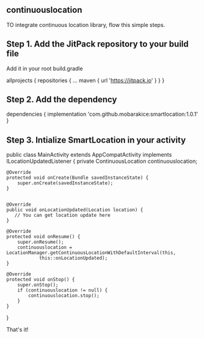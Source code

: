 ## continuouslocation
TO integrate continuous location library, flow this simple steps.
## Step 1. Add the JitPack repository to your build file 
Add it in your root build.gradle

allprojects {
		repositories {
			...
			maven { url 'https://jitpack.io' }
		}
	}
  
## Step 2. Add the dependency
dependencies {
	        implementation 'com.github.mobarakice:smartlocation:1.0.1'
	}
  
 ## Step 3. Intialize SmartLocation in your activity
 public class MainActivity extends AppCompatActivity implements ILocationUpdatedListener {
    private ContinuousLocation continuouslocation;

    @Override
    protected void onCreate(Bundle savedInstanceState) {
        super.onCreate(savedInstanceState);
    }


    @Override
    public void onLocationUpdated(Location location) {
       // You can get location update here
    }

    @Override
    protected void onResume() {
        super.onResume();
        continuouslocation = LocationManager.getContinuousLocationWithDefaultInterval(this,
                this::onLocationUpdated);
    }

    @Override
    protected void onStop() {
        super.onStop();
        if (continuouslocation != null) {
            continuouslocation.stop();
        }
    }
}

That's it!
